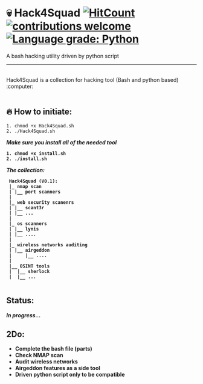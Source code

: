 # :skull: Hack4Squad [![HitCount](http://hits.dwyl.com/{KMx404}/{Hack4Squad}.svg)](http://hits.dwyl.com/{KMx404}/{Hack4Squad})  [![contributions welcome](https://img.shields.io/badge/contributions-welcome-brightgreen.svg?style=flat)](https://github.com/dwyl/esta/issues)  [![Language grade: Python](https://img.shields.io/lgtm/grade/python/g/nmap/nmap.svg?logo=lgtm&logoWidth=18)](https://lgtm.com/projects/g/nmap/nmap/context:python)



A bash hacking utility driven by python script 
<hr> <br />
Hack4Squad is a collection for hacking tool (Bash and python based) :computer: <br />

<br />

## :fire: How to initiate: 

```Shell 
1. chmod +x Hack4Squad.sh 
2. ./Hack4Squad.sh
```

<b><i>Make sure you install all of the needed tool</i><b>

```Shell
1. chmod +x install.sh
2. ./install.sh 

```  
 <b><i>The collection:</i></b>

```Shell
 Hack4Squad (V0.1): 
 |_ nmap scan
 | |__ port scanners
 |
 |_ web security scanenrs 
 | |__ scant3r
 | |__ ...
 |
 |_ os scanners 
 | |__ lynis 
 | |__ ....
 |
 |_ wireless networks auditing
 | |__ airgeddon
 |     |__ ....
 |
 |__ OSINT tools
 |  |__ sherlock
 |  |__ ... 
 
 ```



## Status: 
<b><i>In progress...</i></b>


## 2Do: 
* Complete the bash file (parts) 
* Check NMAP scan 
* Audit wireless networks 
* Airgeddon features as a side tool 
* Driven python script only to be compatible 

<br />


